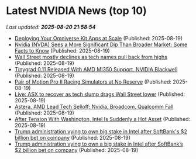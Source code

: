 # Latest NVIDIA News (top 10)
_Last updated: **2025-08-20 21:58:54**_

- [Deploying Your Omniverse Kit Apps at Scale](https://developer.nvidia.com/blog/deploying-your-omniverse-kit-apps-at-scale/) (Published: 2025-08-19)
- [Nvidia (NVDA) Sees a More Significant Dip Than Broader Market: Some Facts to Know](https://finance.yahoo.com/news/nvidia-nvda-sees-more-significant-214502600.html) (Published: 2025-08-19)
- [Wall Street mostly declines as tech names pull back from highs](https://www.straitstimes.com/business/companies-markets/wall-street-mostly-declines-as-tech-names-pull-back-from-highs) (Published: 2025-08-19)
- [Tinygrad 0.11 Released With AMD MI350 Support, NVIDIA Blackwell](https://www.phoronix.com/news/Tinygrad-0.11-Released) (Published: 2025-08-19)
- [Pair of Motion Pro II Racing Simulators at No Reserve](https://bringatrailer.com/listing/pair-of-motion-pro-ii-racing-simulators-2/) (Published: 2025-08-19)
- [Live: ASX to recover as tech slump drags Wall Street lower](https://www.abc.net.au/news/2025-08-20/asx-markets-business-live-news/105674804) (Published: 2025-08-19)
- [Astera, AMD Lead Tech Selloff; Nvidia, Broadcom, Qualcomm Fall](https://finance.yahoo.com/news/astera-amd-lead-tech-selloff-213720123.html) (Published: 2025-08-19)
- [After Tension With Washington, Intel Is Suddenly a Hot Asset](https://observer.com/2025/08/softbank-invests-in-intel/) (Published: 2025-08-19)
- [Trump administration vying to own big stake in Intel after SoftBank's $2 billion bet on company](https://japantoday.com/category/tech/trump-administration-vying-to-own-big-stake-in-intel-after-softbank%27s-2-billion-bet-on-company) (Published: 2025-08-19)
- [Trump administration vying to own a big stake in Intel after SoftBank’s $2 billion bet on company](https://www.pbs.org/newshour/politics/trump-administration-vying-to-own-a-big-stake-in-intel-after-softbanks-2-billion-bet-on-company) (Published: 2025-08-19)
